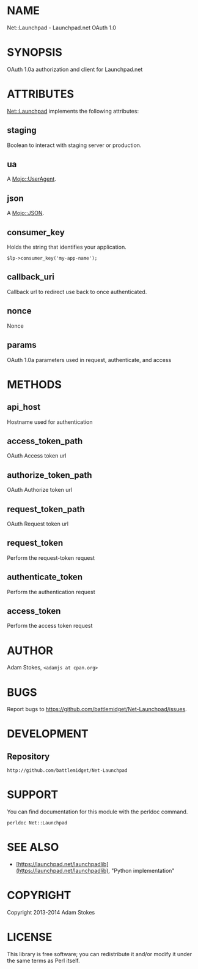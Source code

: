 # NAME

Net::Launchpad - Launchpad.net OAuth 1.0

# SYNOPSIS

OAuth 1.0a authorization and client for Launchpad.net

# ATTRIBUTES

[Net::Launchpad](https://metacpan.org/pod/Net::Launchpad) implements the following attributes:

## __staging__

Boolean to interact with staging server or production.

## __ua__

A [Mojo::UserAgent](https://metacpan.org/pod/Mojo::UserAgent).

## __json__

A [Mojo::JSON](https://metacpan.org/pod/Mojo::JSON).

## __consumer\_key__

Holds the string that identifies your application.

    $lp->consumer_key('my-app-name');

## __callback\_uri__

Callback url to redirect use back to once authenticated.

## __nonce__

Nonce

## __params__

OAuth 1.0a parameters used in request, authenticate, and access

# METHODS

## __api\_host__

Hostname used for authentication

## __access\_token\_path__

OAuth Access token url

## __authorize\_token\_path__

OAuth Authorize token url

## __request\_token\_path__

OAuth Request token url

## __request\_token__

Perform the request-token request

## __authenticate\_token__

Perform the authentication request

## __access\_token__

Perform the access token request

# AUTHOR

Adam Stokes, `<adamjs at cpan.org>`

# BUGS

Report bugs to https://github.com/battlemidget/Net-Launchpad/issues.

# DEVELOPMENT

## Repository

    http://github.com/battlemidget/Net-Launchpad

# SUPPORT

You can find documentation for this module with the perldoc command.

    perldoc Net::Launchpad

# SEE ALSO

- [https://launchpad.net/launchpadlib](https://launchpad.net/launchpadlib), "Python implementation"

# COPYRIGHT

Copyright 2013-2014 Adam Stokes

# LICENSE

This library is free software; you can redistribute it and/or modify
it under the same terms as Perl itself.
